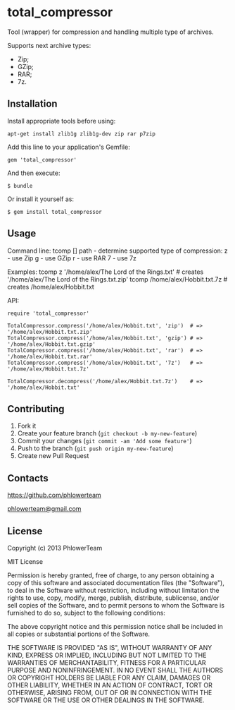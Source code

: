 total_compressor
================

Tool (wrapper) for compression and handling multiple type of archives.

Supports next archive types:
   - Zip;
   - GZip;
   - RAR;
   - 7z.

## Installation

Install appropriate tools before using:

    apt-get install zlib1g zlib1g-dev zip rar p7zip

Add this line to your application's Gemfile:

    gem 'total_compressor'

And then execute:

    $ bundle

Or install it yourself as:

    $ gem install total_compressor

## Usage

Command line:  tcomp [<key>] path
    <key> - determine supported type of compression:
        z - use Zip
        g - use GZip
        r - use RAR
        7 - use 7z

Examples:
    tcomp z '/home/alex/The Lord of the Rings.txt'  # creates '/home/alex/The Lord of the Rings.txt.zip'
    tcomp /home/alex/Hobbit.txt.7z                  # creates /home/alex/Hobbit.txt

API:

    require 'total_compressor'

    TotalCompressor.compress('/home/alex/Hobbit.txt', 'zip')  # => '/home/alex/Hobbit.txt.zip'
    TotalCompressor.compress('/home/alex/Hobbit.txt', 'gzip') # => '/home/alex/Hobbit.txt.gzip'
    TotalCompressor.compress('/home/alex/Hobbit.txt', 'rar')  # => '/home/alex/Hobbit.txt.rar'
    TotalCompressor.compress('/home/alex/Hobbit.txt', '7z')   # => '/home/alex/Hobbit.txt.7z'

    TotalCompressor.decompress('/home/alex/Hobbit.txt.7z')    # => '/home/alex/Hobbit.txt'

## Contributing

1. Fork it
2. Create your feature branch (`git checkout -b my-new-feature`)
3. Commit your changes (`git commit -am 'Add some feature'`)
4. Push to the branch (`git push origin my-new-feature`)
5. Create new Pull Request

## Contacts

https://github.com/phlowerteam

phlowerteam@gmail.com

## License

Copyright (c) 2013 PhlowerTeam

MIT License

Permission is hereby granted, free of charge, to any person obtaining
a copy of this software and associated documentation files (the
"Software"), to deal in the Software without restriction, including
without limitation the rights to use, copy, modify, merge, publish,
distribute, sublicense, and/or sell copies of the Software, and to
permit persons to whom the Software is furnished to do so, subject to
the following conditions:

The above copyright notice and this permission notice shall be
included in all copies or substantial portions of the Software.

THE SOFTWARE IS PROVIDED "AS IS", WITHOUT WARRANTY OF ANY KIND,
EXPRESS OR IMPLIED, INCLUDING BUT NOT LIMITED TO THE WARRANTIES OF
MERCHANTABILITY, FITNESS FOR A PARTICULAR PURPOSE AND
NONINFRINGEMENT. IN NO EVENT SHALL THE AUTHORS OR COPYRIGHT HOLDERS BE
LIABLE FOR ANY CLAIM, DAMAGES OR OTHER LIABILITY, WHETHER IN AN ACTION
OF CONTRACT, TORT OR OTHERWISE, ARISING FROM, OUT OF OR IN CONNECTION
WITH THE SOFTWARE OR THE USE OR OTHER DEALINGS IN THE SOFTWARE.
